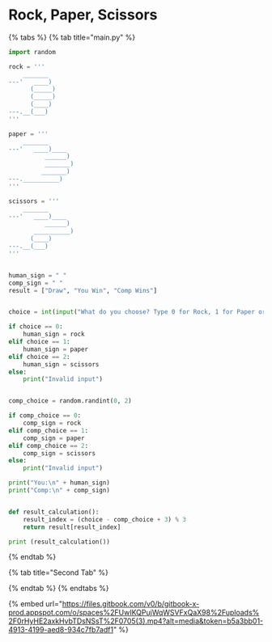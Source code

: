 # Rock, Paper, Scissors

{% tabs %}
{% tab title="main.py" %}
```python
import random

rock = '''
    _______
---'   ____)
      (_____)
      (_____)
      (____)
---.__(___)
'''

paper = '''
    _______
---'   ____)____
          ______)
          _______)
         _______)
---.__________)
'''

scissors = '''
    _______
---'   ____)____
          ______)
       __________)
      (____)
---.__(___)
'''


human_sign = " "
comp_sign = " "
result = ["Draw", "You Win", "Comp Wins"]


choice = int(input("What do you choose? Type 0 for Rock, 1 for Paper or 2 for Scissors.\n: "))

if choice == 0:
    human_sign = rock
elif choice == 1:
    human_sign = paper
elif choice == 2:
    human_sign = scissors
else:
    print("Invalid input")


comp_choice = random.randint(0, 2)

if comp_choice == 0:
    comp_sign = rock
elif comp_choice == 1:
    comp_sign = paper
elif comp_choice == 2:
    comp_sign = scissors
else:
    print("Invalid input")

print("You:\n" + human_sign)
print("Comp:\n" + comp_sign)


def result_calculation():
    result_index = (choice - comp_choice + 3) % 3
    return result[result_index]

print (result_calculation())
```
{% endtab %}

{% tab title="Second Tab" %}

{% endtab %}
{% endtabs %}

{% embed url="https://files.gitbook.com/v0/b/gitbook-x-prod.appspot.com/o/spaces%2FUwIKQPujWqWSVFxQaX98%2Fuploads%2F0rHyHE2axkHvbTDsNSsT%2F0705(3).mp4?alt=media&token=b5a3bb01-4913-4199-aed8-934c7fb7adf1" %}
